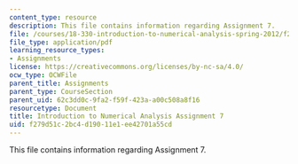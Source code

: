 ```yaml
---
content_type: resource
description: This file contains information regarding Assignment 7.
file: /courses/18-330-introduction-to-numerical-analysis-spring-2012/f279d51c2bc4d19011e1ee42701a55cd_MIT18_330S12_hw7.pdf
file_type: application/pdf
learning_resource_types:
- Assignments
license: https://creativecommons.org/licenses/by-nc-sa/4.0/
ocw_type: OCWFile
parent_title: Assignments
parent_type: CourseSection
parent_uid: 62c3dd0c-9fa2-f59f-423a-a00c508a8f16
resourcetype: Document
title: Introduction to Numerical Analysis Assignment 7
uid: f279d51c-2bc4-d190-11e1-ee42701a55cd
---
```

This file contains information regarding Assignment 7.